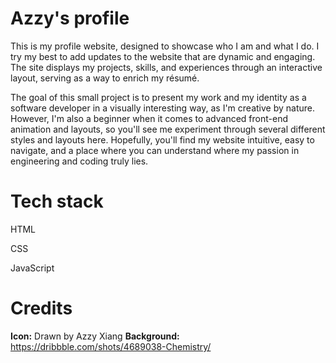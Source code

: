 # Azzy's profile 

This is my profile website, designed to showcase who I am and what I do. I try my best to add updates to the website that are dynamic and engaging. The site displays my projects, skills, and experiences through an interactive layout, serving as a way to enrich my résumé.

The goal of this small project is to present my work and my identity as a software developer in a visually interesting way, as I'm creative by nature. However, I'm also a beginner when it comes to advanced front-end animation and layouts, so you'll see me experiment through several different styles and layouts here. Hopefully, you'll find my website intuitive, easy to navigate, and a place where you can understand where my passion in engineering and coding truly lies. 

# Tech stack

HTML

CSS

JavaScript

# Credits

**Icon:** Drawn by Azzy Xiang
**Background:** https://dribbble.com/shots/4689038-Chemistry/
